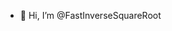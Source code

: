 - 👋 Hi, I’m @FastInverseSquareRoot 


<!---
- 👀 I’m interested in ...
- 🌱 I’m currently learning ...
- 💞️ I’m looking to collaborate on ...
- 📫 How to reach me ...
- 😄 Pronouns: ...
- ⚡ Fun fact: ...
FastInverseSquareRoot/FastInverseSquareRoot is a ✨ special ✨ repository because its `README.md` (this file) appears on your GitHub profile.
You can click the Preview link to take a look at your changes.
--->
